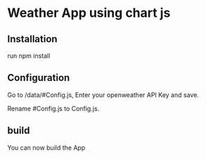 # Weather App using chart js

## Installation
run npm install

## Configuration
Go to /data/#Config.js, Enter your openweather API Key and save.

Rename #Config.js to Config.js.

## build

You can now build the App
